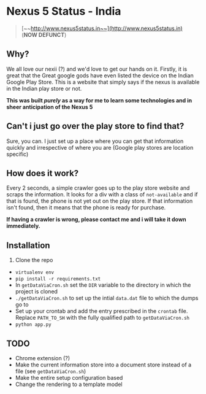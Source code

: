 # Nexus 5 Status - India
> [~~http://www.nexus5status.in~~](http://www.nexus5status.in) (**NOW DEFUNCT**) 

## Why?
We all love our nexii (?) and we'd love to get our hands on it. Firstly, it is great that the Great google gods have even listed the device on the Indian Google Play Store. This is a website that simply says if the nexus is available in the Indian play store or not. 

**This was built _purely_ as a way for me to learn some technologies and in sheer anticipation of the Nexus 5**

## Can't i just go over the play store to find that?
Sure, you can. I just set up a place where you can get that information quickly and irrespective of where you are (Google play stores are location specific)

## How does it work?
Every 2 seconds, a simple crawler goes up to the play store website and scraps the information. It looks for a div with a class of `not-available` and if that is found, the phone is not yet out on the play store. If that information isn't found, then it means that the phone is ready for purchase. 

**If having a crawler is wrong, please contact me and i will take it down immediately.**

## Installation
1. Clone the repo
* `virtualenv env`
* `pip install -r requirements.txt`
* In `getDataViaCron.sh` set the `DIR` variable to the directory in which the project is cloned
* `./getDataViaCron.sh` to set up the intial `data.dat` file to which the dumps go to
* Set up your crontab and add the entry prescribed in the `crontab` file. Replace `PATH_TO_SH` with the fully qualified path to `getDataViaCron.sh`
* `python app.py`

## TODO
* Chrome extension (?)
* Make the current information store into a document store instead of a file (see `getDataViaCron.sh`)
* Make the entire setup configuration based
* Change the rendering to a template model
